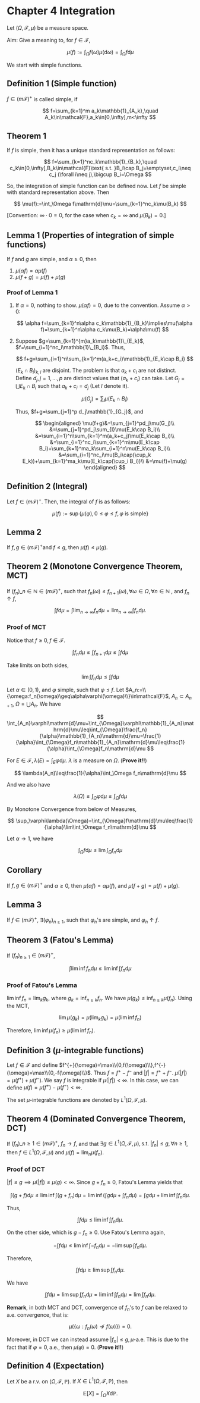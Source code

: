 # Chapter 4 Integration

Let $(\Omega,\mathcal{F},\mu)$ be a measure space.

Aim: Give a meaning to, for $f\in\mathcal{F}$, 

$$
\mu(f):=\int_{\Omega}f(\omega)\mu(\mathrm{d}\omega)=\int_\Omega f\mathrm{d}\mu
$$

We start with simple functions.

## Definition 1 (Simple function)

$f\in(m\mathcal{F})^+$ is called simple, if

$$
f=\sum_{k=1}^m a_k\mathbb{1}_{A_k},\quad A_k\in\mathcal{F},a_k\in[0,\infty],m<\infty
$$

## Theorem 1

If $f$ is simple, then it has a unique standard representation as follows:

$$
f=\sum_{k=1}^nc_k\mathbb{1}_{B_k},\quad c_k\in[0,\infty],B_k\in\mathcal{F}\text{ s.t. }B_i\cap B_j=\emptyset,c_i\neq c_j (\forall i\neq j),\bigcup B_i=\Omega
$$

So, the integration of simple function can be defined now. Let $f$ be simple with standard representation above. Then

$$
\mu(f):=\int_\Omega f\mathrm{d}\mu=\sum_{k=1}^nc_k\mu(B_k)
$$

[Convention: $\infty\cdot0=0$, for the case when $c_k=\infty$ and $\mu(B_k)=0$.]

## Lemma 1 (Properties of integration of simple functions)

If $f$ and $g$ are simple, and $\alpha\geq0$, then

1. $\mu(\alpha f)=\alpha\mu(f)$
2. $\mu(f+g)=\mu(f)+\mu(g)$

### Proof of Lemma 1

1. If $\alpha=0$, nothing to show. $\mu(\alpha f)=0$, due to the convention. Assume $\alpha>0$:

   $$
   \alpha f=\sum_{k=1}^n\alpha c_k\mathbb{1}_{B_k}\implies\mu(\alpha f)=\sum_{k=1}^n\alpha c_k\mu(B_k)=\alpha\mu(f)
   $$

2. Suppose $g=\sum_{k=1}^{m}a_k\mathbb{1}\_{E_k}$, $f=\sum_{i=1}^nc_i\mathbb{1}\_{B_i}$. Thus, 

   $$
   f+g=\sum_{i=1}^n\sum_{k=1}^m(a_k+c_i)\mathbb{1}_{E_k\cap B_i}
   $$

   $(E_k\cap B_i)_{k,i}$ are disjoint. The problem is that $a_k+c_i$ are not distinct. Define $d_j,j=1,\dots,p$ are distinct values that $(a_k+c_i)$ can take. Let $G_j=\bigcup E_k\cap B_i$ such that $a_k+c_i=d_j$ (Let $I$ denote it). 

   $$
   \mu(G_j)=\sum_{I}\mu(E_k\cap B_i)
   $$

   Thus, $f+g=\sum_{j=1}^p d_j\mathbb{1}_{G_j}$, and

   $$
   \begin{aligned}
   \mu(f+g)&=\sum_{j=1}^pd_j\mu(G_j)\\
   &=\sum_{j=1}^pd_j\sum_{I}\mu(E_k\cap B_i)\\
   &=\sum_{i=1}^n\sum_{k=1}^m(a_k+c_j)\mu(E_k\cap B_i)\\
   &=\sum_{i=1}^nc_i\sum_{k=1}^m\mu(E_k\cap B_i)+\sum_{k=1}^ma_k\sum_{i=1}^n\mu(E_k\cap B_i)\\
   &=\sum_{i=1}^nc_i\mu(B_i\cap(\cup_k E_k))+\sum_{k=1}^ma_k\mu(E_k\cap(\cup_i B_i))\\
   &=\mu(f)+\mu(g)
   \end{aligned}
   $$

## Definition 2 (Integral)

Let $f\in(m\mathcal{F})^+$. Then, the integral of $f$ is as follows:

$$
\mu(f):=\sup\{\mu(\varphi),0\leq\varphi\leq f,\varphi\text{ is simple}\}
$$

## Lemma 2

If $f,g\in(m\mathcal{F})^+$and $f\leq g$, then $\mu(f)\leq\mu(g)$.

## Theorem 2 (Monotone Convergence Theorem, MCT)

If $(f_n)\_{n\in\mathbb{N}}\in(m\mathcal{F})^+$, such that $f_n(\omega)\leq f_{n+1}(\omega),\forall\omega\in\Omega,\forall n\in\mathbb{N}$ , and $f_n\uparrow f$, 

$$
\int f\mathrm{d}\mu=\int\lim_{n\to\infty}f_n\mathrm{d}\mu=\lim_{n\to\infty}\int f_n\mathrm{d}\mu.
$$

### Proof of MCT

Notice that $f\geq0,f\in\mathcal{F}$. 

$$
\int f_n\mathrm{d}\mu\leq\int f_{n+1}\mathrm{d}\mu\leq\int f\mathrm{d}\mu
$$

Take limits on both sides,

$$
\lim\int f_n\mathrm{d}\mu\leq\int f\mathrm{d}\mu
$$

Let $\alpha\in(0,1)$, and $\varphi$ simple, such that $\varphi\leq f$. Let $A_n:=\\{\omega:f_n(\omega)\geq\alpha\varphi(\omega)\\}\in\mathcal{F}$, $A_n\subset A_{n+1}$, $\Omega=\bigcup A_n$. We have

$$
\int_{A_n}\varphi\mathrm{d}\mu=\int_{\Omega}\varphi\mathbb{1}_{A_n}\mathrm{d}\mu\leq\int_{\Omega}\frac{f_n}{\alpha}\mathbb{1}_{A_n}\mathrm{d}\mu=\frac{1}{\alpha}\int_{\Omega}f_n\mathbb{1}_{A_n}\mathrm{d}\mu\leq\frac{1}{\alpha}\int_{\Omega}f_n\mathrm{d}\mu
$$

For $E\in\mathcal{F},\lambda(E)=\int_E\varphi\mathrm{d}\mu$. $\lambda$ is a measure on $\Omega$. (**Prove it!!**)

$$
\lambda(A_n)\leq\frac{1}{\alpha}\int_\Omega f_n\mathrm{d}\mu
$$

And we also have

$$
\lambda(\Omega)\leq\int_\Omega \varphi\mathrm{d}\mu\leq\int_\Omega f\mathrm{d}\mu
$$

By Monotone Convergence from below of Measures,

$$
\sup_\varphi\lambda(\Omega)=\int_{\Omega}f\mathrm{d}\mu\leq\frac{1}{\alpha}\lim\int_\Omega f_n\mathrm{d}\mu
$$

Let $\alpha\to1$, we have

$$
\int_{\Omega}f\mathrm{d}\mu\leq\lim\int_\Omega f_n\mathrm{d}\mu
$$

## Corollary

If $f,g\in(m\mathcal{F})^+$ and $\alpha\geq0$, then $\mu(\alpha f)=\alpha\mu(f)$, and $\mu(f+g)=\mu(f)+\mu(g)$.

## Lemma 3

If $f\in(m\mathcal{F})^+$, $\exists(\varphi_n)_{n\geq1}$, such that $\varphi_n$'s are simple, and $\varphi_n\uparrow f$.

## Theorem 3 (Fatou's Lemma)

If $(f_n)_{n\geq1}\in(m\mathcal{F})^+$, 

$$
\int\lim\inf f_n\mathrm{d}\mu\leq\lim\inf\int f_n\mathrm{d}\mu
$$

### Proof of Fatou's Lemma

$\lim\inf f_n=\lim_k g_k$, where $g_k=\inf_{n\geq k}f_n$. We have $\mu(g_k)\leq\inf_{n\geq k}\mu(f_n)$. Using the MCT, 

$$
\lim\mu(g_k)=\mu(\lim_k g_k)=\mu(\lim\inf f_n)
$$

Therefore, $\lim\inf\mu(f_n)\geq\mu(\lim\inf f_n)$.

## Definition 3 ($\mu$-integrable functions)

Let $f\in\mathcal{F}$ and define $f^{+}(\omega)=\max\\{0,f(\omega)\\},f^{-}(\omega)=\max\\{0,-f(\omega)\\}$. Thus $f=f^{+}-f^{-}$ and $\lvert f\rvert=f^{+}+f^{-}$. $\mu(\lvert f\rvert)=\mu(f^{+})+\mu(f^{-})$. We say $f$ is integrable if $\mu(\lvert f\rvert )<\infty$. In this case, we can define $\mu(f)=\mu(f^{+})-\mu(f^{-})<\infty$.

The set $\mu$-integrable functions are denoted by $L^1(\Omega,\mathcal{F},\mu)$.

## Theorem 4 (Dominated Convergence Theorem, DCT)

If $(f_n)\_{n\geq1}\in(m\mathcal{F})^{+}$, $f_n\to f$, and that $\exists g\in L^1(\Omega,\mathcal{F},\mu),\text{s.t. }\lvert f_n\rvert \leq g,\forall n\geq 1$, then $f\in L^1(\Omega,\mathcal{F},\mu)$ and $\mu(f)=\lim_n\mu(f_n)$.

### Proof of DCT

$\lvert f\rvert \leq g\implies\mu(\lvert f\rvert )\leq\mu(g)<\infty$. Since $g+f_n\geq0$, Fatou's Lemma yields that

$$
\int(g+f)\mathrm{d}\mu\leq\lim\inf\int(g+f_n)\mathrm{d}\mu=\lim\inf\left(\int g\mathrm{d}\mu+\int f_n\mathrm{d}\mu\right)=\int g\mathrm{d}\mu+\lim\inf\int f_n\mathrm{d}\mu.
$$

Thus, 

$$
\int f\mathrm{d}\mu\leq\lim\inf\int f_n\mathrm{d}\mu.
$$

On the other side, which is $g-f_n\geq0$. Use Fatou's Lemma again, 

$$
-\int f\mathrm{d}\mu\leq\lim\inf\int-f_n\mathrm{d}\mu=-\lim\sup\int f_n\mathrm{d}\mu.
$$

Therefore, 

$$
\int f\mathrm{d}\mu\geq\lim\sup\int f_n\mathrm{d}\mu.
$$

We have

$$
\int f\mathrm{d}\mu=\lim\sup\int f_n\mathrm{d}\mu=\lim\inf\int f_n\mathrm{d}\mu=\lim\int f_n\mathrm{d}\mu.
$$

**Remark**, in both MCT and DCT, convergence of $f_n$'s to $f$ can be relaxed to a.e. convergence, that is:

$$
\mu(\{\omega:f_n(\omega)\nrightarrow f(\omega)\})=0.
$$

Moreover, in DCT we can instead assume $\lvert f_n\rvert \leq g,\mu\text{-a.e.}$ This is due to the fact that if $\varphi=0,\text{a.e.}$, then $\mu(\varphi)=0$. (**Prove it!!**)

## Definition 4 (Expectation)

Let $X$ be a r.v. on $(\Omega,\mathcal{F},\mathbb{P})$. If $X\in L^1(\Omega,\mathcal{F},\mathbb{P})$, then

$$
\mathbb{E}[X]=\int_\Omega X\mathrm{d}\mathbb{P}.
$$
